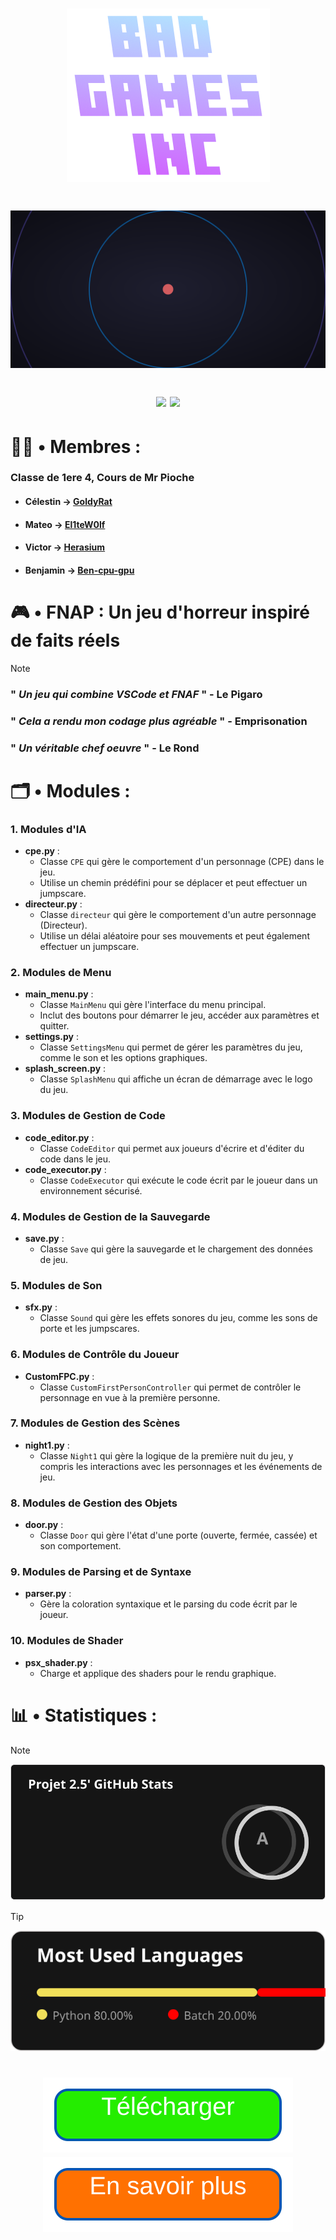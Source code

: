 <h1 align="center">


![Logo](https://github.com/El1teW0lf/2024_2025__p04_projet2.5_n1/blob/main/menus/assets/splash_menu/logo.png)

<h1 align="center">

![ Projet de NSI N°2 : FNAP](https://github.com/El1teW0lf/2024_2025__p04_projet2.5_n1/blob/main/folder/logo.svg)

  <img src="http://ForTheBadge.com/images/badges/built-with-swag.svg">
  <img src="https://forthebadge.com/images/badges/made-with-python.svg">

</h1>

# 👨‍💼 • Membres :
### Classe de 1ere 4, Cours de Mr Pioche
* #### Célestin → [GoldyRat](https://github.com/GoldyRat)
* #### Mateo → [El1teW0lf](https://github.com/El1teW0lf)
* #### Victor → [Herasium](https://github.com/Herasium)
* #### Benjamin → [Ben-cpu-gpu](https://github.com/Ben-cpu-gpu)

# 🎮 • FNAP : Un jeu d'horreur inspiré de faits réels
> [!NOTE]
> ### " *Un jeu qui combine VSCode et FNAF* " - Le Pigaro
> ### " *Cela a rendu mon codage plus agréable* " - Emprisonation
> ### " *Un véritable chef oeuvre* " - Le Rond

# 🗂️ • Modules :

### 1. **Modules d'IA**
   - **cpe.py** : 
     - Classe `CPE` qui gère le comportement d'un personnage (CPE) dans le jeu.
     - Utilise un chemin prédéfini pour se déplacer et peut effectuer un jumpscare.
   - **directeur.py** : 
     - Classe `directeur` qui gère le comportement d'un autre personnage (Directeur).
     - Utilise un délai aléatoire pour ses mouvements et peut également effectuer un jumpscare.

### 2. **Modules de Menu**
   - **main_menu.py** : 
     - Classe `MainMenu` qui gère l'interface du menu principal.
     - Inclut des boutons pour démarrer le jeu, accéder aux paramètres et quitter.
   - **settings.py** : 
     - Classe `SettingsMenu` qui permet de gérer les paramètres du jeu, comme le son et les options graphiques.
   - **splash_screen.py** : 
     - Classe `SplashMenu` qui affiche un écran de démarrage avec le logo du jeu.

### 3. **Modules de Gestion de Code**
   - **code_editor.py** : 
     - Classe `CodeEditor` qui permet aux joueurs d'écrire et d'éditer du code dans le jeu.
   - **code_executor.py** : 
     - Classe `CodeExecutor` qui exécute le code écrit par le joueur dans un environnement sécurisé.

### 4. **Modules de Gestion de la Sauvegarde**
   - **save.py** : 
     - Classe `Save` qui gère la sauvegarde et le chargement des données de jeu.

### 5. **Modules de Son**
   - **sfx.py** : 
     - Classe `Sound` qui gère les effets sonores du jeu, comme les sons de porte et les jumpscares.

### 6. **Modules de Contrôle du Joueur**
   - **CustomFPC.py** : 
     - Classe `CustomFirstPersonController` qui permet de contrôler le personnage en vue à la première personne.

### 7. **Modules de Gestion des Scènes**
   - **night1.py** : 
     - Classe `Night1` qui gère la logique de la première nuit du jeu, y compris les interactions avec les personnages et les événements de jeu.

### 8. **Modules de Gestion des Objets**
   - **door.py** : 
     - Classe `Door` qui gère l'état d'une porte (ouverte, fermée, cassée) et son comportement.

### 9. **Modules de Parsing et de Syntaxe**
   - **parser.py** : 
     - Gère la coloration syntaxique et le parsing du code écrit par le joueur.

### 10. **Modules de Shader**
  - **psx_shader.py** : 
     - Charge et applique des shaders pour le rendu graphique.

# 📊 • Statistiques :

> [!NOTE]
> ![image](https://github.com/El1teW0lf/2024_2025__p04_projet2.5_n1/blob/main/folder/test.svg)

> [!TIP]
> ![imagee](https://github.com/El1teW0lf/2024_2025__p04_projet2.5_n1/blob/main/folder/stat_langage.svg)

<h1 align="center">

  [![Logo2](https://github.com/El1teW0lf/2024_2025__p04_projet2.5_n1/blob/main/bouton.svg)](https://github.com/El1teW0lf/2024_2025__p04_projet2.5_n1/archive/refs/heads/main.zip)
  [![Logo3](https://github.com/El1teW0lf/2024_2025__p04_projet2.5_n1/blob/main/bouton2.svg)](https://www.figma.com/design/79NjlEh0RwbKBo6jVvEfdr/FNAP-presentation?node-id=0-1&t=MDoM4iLmzEhieFnk-1)
